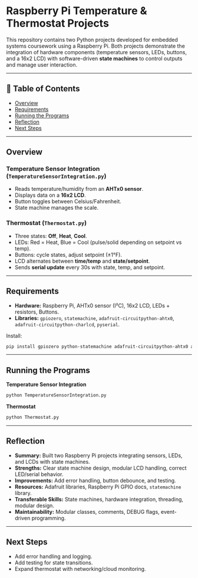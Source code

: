 # Raspberry Pi Temperature & Thermostat Projects

This repository contains two Python projects developed for embedded systems coursework using a Raspberry Pi. Both projects demonstrate the integration of hardware components (temperature sensors, LEDs, buttons, and a 16x2 LCD) with software-driven **state machines** to control outputs and manage user interaction.

---

## 📑 Table of Contents
- [Overview](#overview)  
- [Requirements](#requirements)  
- [Running the Programs](#running-the-programs)  
- [Reflection](#reflection)  
- [Next Steps](#next-steps)

---

## Overview

### Temperature Sensor Integration (`TemperatureSensorIntegration.py`)
- Reads temperature/humidity from an **AHTx0 sensor**.  
- Displays data on a **16x2 LCD**.  
- Button toggles between Celsius/Fahrenheit.  
- State machine manages the scale.  

### Thermostat (`Thermostat.py`)
- Three states: **Off**, **Heat**, **Cool**.  
- LEDs: Red = Heat, Blue = Cool (pulse/solid depending on setpoint vs temp).  
- Buttons: cycle states, adjust setpoint (±1°F).  
- LCD alternates between **time/temp** and **state/setpoint**.  
- Sends **serial update** every 30s with state, temp, and setpoint.  

---

## Requirements
- **Hardware:** Raspberry Pi, AHTx0 sensor (I²C), 16x2 LCD, LEDs + resistors, Buttons.  
- **Libraries:** `gpiozero`, `statemachine`, `adafruit-circuitpython-ahtx0`, `adafruit-circuitpython-charlcd`, `pyserial`.  

Install:
```bash
pip install gpiozero python-statemachine adafruit-circuitpython-ahtx0 adafruit-circuitpython-charlcd pyserial
```

---

## Running the Programs

**Temperature Sensor Integration**
```bash
python TemperatureSensorIntegration.py
```

**Thermostat**
```bash
python Thermostat.py
```

---

## Reflection

- **Summary:** Built two Raspberry Pi projects integrating sensors, LEDs, and LCDs with state machines.  
- **Strengths:** Clear state machine design, modular LCD handling, correct LED/serial behavior.  
- **Improvements:** Add error handling, button debounce, and testing.  
- **Resources:** Adafruit libraries, Raspberry Pi GPIO docs, `statemachine` library.  
- **Transferable Skills:** State machines, hardware integration, threading, modular design.  
- **Maintainability:** Modular classes, comments, DEBUG flags, event-driven programming.  

---

## Next Steps
- Add error handling and logging.  
- Add testing for state transitions.  
- Expand thermostat with networking/cloud monitoring.  
